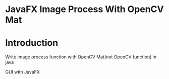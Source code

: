 # JavaFX Image Process With OpenCV Mat

# Introduction

Write image process function with OpenCV Mat(not OpenCV function) in java

GUI with JavaFX
